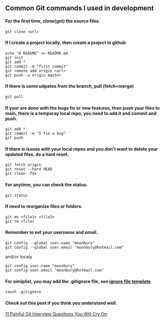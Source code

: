 ## Common Git commands I used in development

#### For the first time, clone(get) the source files.
```
git clone <url>
```

#### If I create a project locally, then create a project in github
```
echo "# README" >> README.md
git init
git add *
git commit -m "first commit"
git remote add origin <url>
git push -u origin master
```

#### If there is some udpates from the branch, pull (fetch+merge)
```
git pull
```

#### If your are done with the bugs fix or new features, then push your files to main, there is a temporay local repo, you need to add it and commit and push.
```
git add *
git commit -m "I fix a bug"
git push
```

#### If there is issues with your local repos and you don't want to delete your updated files, do a hard reset.
```
git fetch origin
git reset --hard HEAD
git clean -fdx
```

#### For anytime, you can check the status.
```
git status
```
#### If need to reorganize files or folders.
```
git mv <file1> <file2>
git rm <file>
```

#### Remember to set your username and email.
```
git config --global user.name "moonbury"
git config --global user.email "moonbury@hotmail.com"
```
and/or localy
```
git config user.name "moonbury"
git config user.email "moonbury@hotmail.com"
```

#### For simiplist, you may add the .gitignore file, see [ignore file template](https://github.com/github/gitignore/blob/master/Node.gitignore)
```
touch .gitignore
```

#### Check out this post if you think you understand well.
[11 Painful Git Interview Questions You Will Cry On](https://dev.to/aershov24/11-painful-git-interview-questions-you-will-cry-on-1n2g?utm_source=digest_mailer&utm_medium=email&utm_campaign=digest_email)
